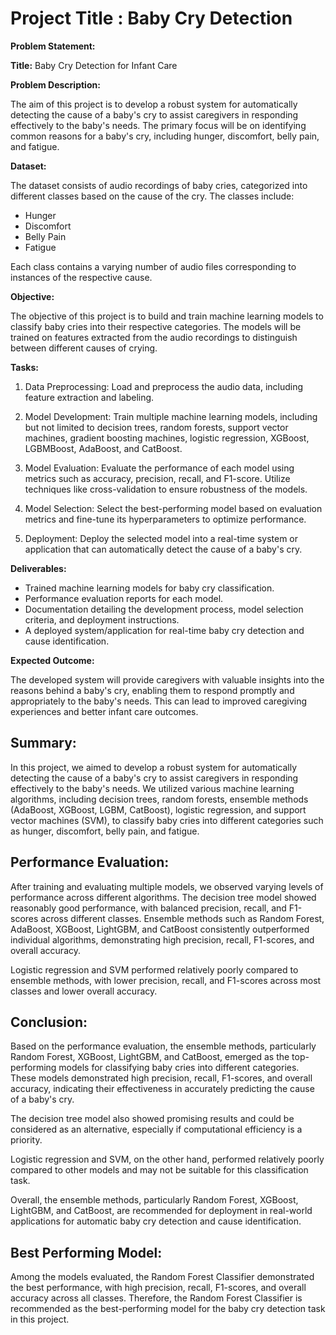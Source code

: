 # **Project Title : Baby Cry Detection**

**Problem Statement:**

**Title:** Baby Cry Detection for Infant Care

**Problem Description:**

The aim of this project is to develop a robust system for automatically detecting the cause of a baby's cry to assist caregivers in responding effectively to the baby's needs. The primary focus will be on identifying common reasons for a baby's cry, including hunger, discomfort, belly pain, and fatigue.

**Dataset:**

The dataset consists of audio recordings of baby cries, categorized into different classes based on the cause of the cry. The classes include:
- Hunger
- Discomfort
- Belly Pain
- Fatigue

Each class contains a varying number of audio files corresponding to instances of the respective cause.

**Objective:**

The objective of this project is to build and train machine learning models to classify baby cries into their respective categories. The models will be trained on features extracted from the audio recordings to distinguish between different causes of crying.

**Tasks:**

1. Data Preprocessing: Load and preprocess the audio data, including feature extraction and labeling.

2. Model Development: Train multiple machine learning models, including but not limited to decision trees, random forests, support vector machines, gradient boosting machines, logistic regression, XGBoost, LGBMBoost, AdaBoost, and CatBoost.

3. Model Evaluation: Evaluate the performance of each model using metrics such as accuracy, precision, recall, and F1-score. Utilize techniques like cross-validation to ensure robustness of the models.

4. Model Selection: Select the best-performing model based on evaluation metrics and fine-tune its hyperparameters to optimize performance.

5. Deployment: Deploy the selected model into a real-time system or application that can automatically detect the cause of a baby's cry.

**Deliverables:**

- Trained machine learning models for baby cry classification.
- Performance evaluation reports for each model.
- Documentation detailing the development process, model selection criteria, and deployment instructions.
- A deployed system/application for real-time baby cry detection and cause identification.

**Expected Outcome:**

The developed system will provide caregivers with valuable insights into the reasons behind a baby's cry, enabling them to respond promptly and appropriately to the baby's needs. This can lead to improved caregiving experiences and better infant care outcomes.


## Summary:

In this project, we aimed to develop a robust system for automatically detecting the cause of a baby's cry to assist caregivers in responding effectively to the baby's needs. We utilized various machine learning algorithms, including decision trees, random forests, ensemble methods (AdaBoost, XGBoost, LGBM, CatBoost), logistic regression, and support vector machines (SVM), to classify baby cries into different categories such as hunger, discomfort, belly pain, and fatigue.

## Performance Evaluation:

After training and evaluating multiple models, we observed varying levels of performance across different algorithms. The decision tree model showed reasonably good performance, with balanced precision, recall, and F1-scores across different classes. Ensemble methods such as Random Forest, AdaBoost, XGBoost, LightGBM, and CatBoost consistently outperformed individual algorithms, demonstrating high precision, recall, F1-scores, and overall accuracy.

Logistic regression and SVM performed relatively poorly compared to ensemble methods, with lower precision, recall, and F1-scores across most classes and lower overall accuracy.

## Conclusion:

Based on the performance evaluation, the ensemble methods, particularly Random Forest, XGBoost, LightGBM, and CatBoost, emerged as the top-performing models for classifying baby cries into different categories. These models demonstrated high precision, recall, F1-scores, and overall accuracy, indicating their effectiveness in accurately predicting the cause of a baby's cry.

The decision tree model also showed promising results and could be considered as an alternative, especially if computational efficiency is a priority.

Logistic regression and SVM, on the other hand, performed relatively poorly compared to other models and may not be suitable for this classification task.

Overall, the ensemble methods, particularly Random Forest, XGBoost, LightGBM, and CatBoost, are recommended for deployment in real-world applications for automatic baby cry detection and cause identification.

## Best Performing Model:

Among the models evaluated, the Random Forest Classifier demonstrated the best performance, with high precision, recall, F1-scores, and overall accuracy across all classes. Therefore, the Random Forest Classifier is recommended as the best-performing model for the baby cry detection task in this project.
